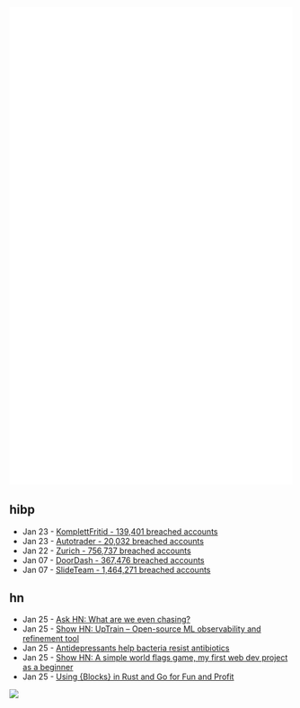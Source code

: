 ![Metrics](https://raw.githubusercontent.com/phixion/phixion/master/metrics.svg)

## hibp

<!--
for https://github.com/phixion/phixion/blob/main/.github/workflows/feeds.yml
-->
<!--START_SECTION:haveibeenpwnd-->
- Jan 23 - [KomplettFritid - 139,401 breached accounts](https://haveibeenpwned.com/PwnedWebsites#KomplettFritid)
- Jan 23 - [Autotrader - 20,032 breached accounts](https://haveibeenpwned.com/PwnedWebsites#Autotrader)
- Jan 22 - [Zurich - 756,737 breached accounts](https://haveibeenpwned.com/PwnedWebsites#Zurich)
- Jan 07 - [DoorDash - 367,476 breached accounts](https://haveibeenpwned.com/PwnedWebsites#DoorDash)
- Jan 07 - [SlideTeam - 1,464,271 breached accounts](https://haveibeenpwned.com/PwnedWebsites#SlideTeam)
<!--END_SECTION:haveibeenpwnd-->

## hn

<!--
for https://github.com/phixion/phixion/blob/main/.github/workflows/feeds.yml
-->
<!--START_SECTION:hn-->
- Jan 25 - [Ask HN: What are we even chasing?](https://news.ycombinator.com/item?id=34519487)
- Jan 25 - [Show HN: UpTrain – Open-source ML observability and refinement tool](https://github.com/uptrain-ai/uptrain)
- Jan 25 - [Antidepressants help bacteria resist antibiotics](https://www.nature.com/articles/d41586-023-00186-y)
- Jan 25 - [Show HN: A simple world flags game, my first web dev project as a beginner](https://billywojcicki.github.io/vexillologist/)
- Jan 25 - [Using {Blocks} in Rust and Go for Fun and Profit](https://taylor.town/code-blocks)
<!--END_SECTION:hn-->

<!--
for https://yhype.me
-->
![](https://hit.yhype.me/github/profile?user_id=13013670)
